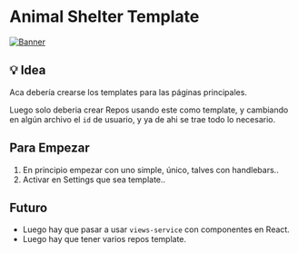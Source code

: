 # Animal Shelter Template

[![Banner](https://user-images.githubusercontent.com/89747340/131262886-0d2ff971-9664-4486-8b2d-d0993be87e57.png)](https://github.com/Rescuefy)

## :bulb: Idea

Aca debería crearse los templates para las páginas principales.

Luego solo deberia crear Repos usando este como template, y cambiando en algún archivo el `id` de usuario, y ya de ahi se trae todo lo necesario.

## Para Empezar

1. En principio empezar con uno simple, único, talves con handlebars.. 
2. Activar en Settings que sea template..

## Futuro

* Luego hay que pasar a usar `views-service` con componentes en React.
* Luego hay que tener varios repos template.